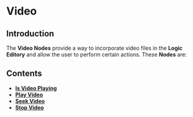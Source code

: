 # Video

## Introduction

The **Video Nodes** provide a way to incorporate video files in the **Logic Editory** and allow the user to perform certain actions. These **Nodes** are:

## Contents

* [**Is Video Playing**](isvideoplaying.md)
* [**Play Video**](playvideo.md)
* [**Seek Video**](seekvideo.md)
* [**Stop Video**](stopvideo.md)

